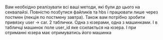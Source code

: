 Вам необхідно реалізувати всі ваші методи, які були до цього на секвалайзі.
Повністю позбутися файликів та hbs і працювати лише через постмен (лекція по постмену завтра).
Також вам потрібно зробити привязку user -> car.
2 таблички. Одна з юзерами, одна з машинками. І в табличці машинок поле user_id яке ссилається на юзера.
І при отриманні юзера має отримуватись його машинка
